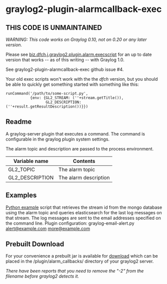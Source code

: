 graylog2-plugin-alarmcallback-exec
==================================

THIS CODE IS UNMAINTAINED
-------------------------

*WARNING: This code works on Graylog 0.10, not on 0.20 or any later version.*

Please see
[biz.dfch.j.graylog2.plugin.alarm.execscript](https://github.com/dfch/biz.dfch.j.graylog2.plugin.alarm.execscript)
for an up to date version that works -- as of this writing -- with Graylog 1.0.

See graylog2-plugin-alarmcallback-exec github issue #4.

Your old exec scripts won't work with the the _dfch_ version,
but you should be able to quickly get something started with
something like this:

    runCommand('/path/to/some-script.py',
               {env: {GL2_STREAM: (''+stream.getTitle()),
                      GL2_DESCRIPTION: (''+result.getResultDescription())}})


Readme
------

A graylog-server plugin that executes a command.
The command is configurable in the graylog plugin system settings.

The alarm topic and description are passed to the process environment.

| Variable name       | Contents                | 
| ------------------- | ----------------------- |
| GL2\_TOPIC          | The alarm topic         |
| GL2\_DESCRIPTION    | The alarm description   |

Examples
--------

[Python example](examples/graylog-email-alert.py) script that retrieves
the stream id from the mongo database using the alarm topic and queries
elasticsearch for the last log messages on that stream. The log messages
are sent to the email addresses specified on the command line.  Plugin
configuration: graylog-email-alert.py alert@example.com more@example.com

Prebuilt Download
-----------------

For your convenience a prebuilt jar is available for
[download](https://code.osso.nl/projects/graylog2-plugin-alarmcallback-exec/org.graylog2.execalarmcallback.callback.ExecAlarmCallback_gl2plugin-2.jar)
which can be placed in the /plugin/alarm\_callbacks/ directory of your
graylog2 server.

*There have been reports that you need to remove the "-2" from the
filename before graylog2 detects it.*
